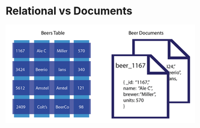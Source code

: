 # Relational vs Documents #
 <p>
	<img 	src="../../media/RelationalVsDocs.png" 
			style="display: block; margin-left: auto; margin-right: auto"/>
</p>